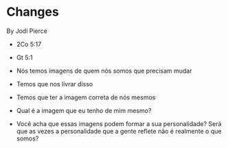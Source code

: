 # Changes

By Jodi Pierce

- 2Co 5:17
- Gt 5:1

- Nós temos imagens de quem nós somos que precisam mudar
- Temos que nos livrar disso
- Temos que ter a imagem correta de nós mesmos
- Qual é a imagem que eu tenho de mim mesmo?

- Você acha que essas imagens podem formar a sua personalidade? Será que as
vezes a personalidade que a gente reflete não é realmente o que somos?
